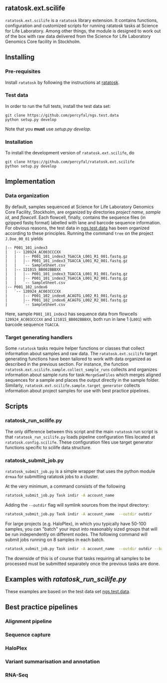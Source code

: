 ## ratatosk.ext.scilife ##

`ratatosk.ext.scilife` is a `ratatosk` library extension. It contains
functions, configuration and customized scripts for running ratatosk
tasks at Science for Life Laboratory. Among other things, the module
is designed to work out of the box with raw data delivered from the
Science for Life Laboratory Genomics Core facility in Stockholm.

## Installing ##

### Pre-requisites ###

Install `ratatosk` by following the instructions at
[ratatosk](https://github.com/percyfal/ratatosk).

### Test data ###

In order to run the full tests, install the test data set:

	git clone https://github.com/percyfal/ngs.test.data
	python setup.py develop
	
Note that you **must** use *setup.py develop*.


### Installation ###

To install the development version of `ratatosk.ext.scilife`, do
	
	git clone https://github.com/percyfal/ratatosk.ext.scilife
	python setup.py develop

## Implementation ##

### Data organization ###

By default, samples sequenced at Science for Life Laboratory Genomics
Core Facility, Stockholm, are organized by directories *project name*,
*sample id*, and *flowcell*. Each flowcell, finally, contains the
sequence files (in gzipped fastq format) labelled with lane and
barcode sequence information. For obvious reasons, the test data in
[ngs.test.data](https://github.com/percyfal/ngs.test.data) has been
organized according to these principles. Running the command `tree` on
the project `J.Doe_00_01` yields

    |-- P001_101_index3
    |   |-- 120924_AC003CCCXX
    |   |   |-- P001_101_index3_TGACCA_L001_R1_001.fastq.gz
    |   |   |-- P001_101_index3_TGACCA_L001_R2_001.fastq.gz
    |   |   `-- SampleSheet.csv
    |   |-- 121015_BB002BBBXX
    |   |   |-- P001_101_index3_TGACCA_L001_R1_001.fastq.gz
    |   |   |-- P001_101_index3_TGACCA_L001_R2_001.fastq.gz
    |   |   `-- SampleSheet.csv
    |-- P001_102_index6
    |   `-- 120924_AC003CCCXX
    |       |-- P001_102_index6_ACAGTG_L002_R1_001.fastq.gz
    |       |-- P001_102_index6_ACAGTG_L002_R2_001.fastq.gz
    |       `-- SampleSheet.csv

Here, sample `P001_101_index3` has sequence data from flowcells
`120924_AC003CCCXX` and `121015_BB002BBBXX`, both run in lane 1
(`L001`) with barcode sequence `TGACCA`.

### Target generating handlers ###

Some `ratatosk` tasks require helper functions or classes that collect
information about samples and raw data. The `ratatosk.ext.scilife`
target generating functions have been tailored to work with data
organized as described in the previous section. For instance, the
function `ratatosk.ext.scilife.sample.collect_sample_runs` collects
and organizes information about sample runs for task `MergeSamFiles`
which merges aligned sequences for a sample and places the output
directly in the sample folder. Similarly,
`ratatosk.ext.scilife.sample.target_generator` collects information
about project samples for use with best practice pipelines.

## Scripts ##

### ratatosk_run_scilife.py ###

The only difference between this script and the main `ratatosk` run
script is that `ratatosk_run_scilife.py` loads pipeline configuration
files located at `ratatosk.config.scilife`. These configuration files
use target generator functions specific to scilife data structure.

### ratatosk_submit_job.py ###

`ratatosk_submit_job.py` is a simple wrapper that uses the python
module `drmaa` for submitting ratatosk jobs to a cluster. 


At the very minimum, a command consists of the following

```bash
ratatosk_submit_job.py Task indir -A account_name 
```

Adding the `--outdir` flag will symlink sources from the input
directory:

```bash
ratatosk_submit_job.py Task indir -A account_name  --outdir outdir
```

For large projects (e.g. HaloPlex), in which you typically have 50-100
samples, you can "batch" your input into reasonably sized groups that
will be run independently on different nodes. The following command
will submit jobs running on 8 samples in each batch.

```bash
ratatosk_submit_job.py Task indir -A account_name  --outdir outdir --batch_size 8
```

The downside of this is of course that tasks requiring all samples to
be processed must be submitted separately once the previous tasks are
done.

## Examples with *ratatosk_run_scilife.py* ##

These examples are based on the test data set
[ngs.test.data](https://github.com/percyfal/ngs.test.data).

## Best practice pipelines ##

### Alignment pipeline ###

### Sequence capture ###

### HaloPlex ###

### Variant summarisation and annotation ###

### RNA-Seq ###





